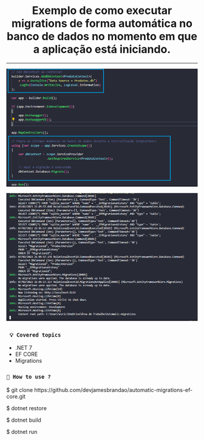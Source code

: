 <h1 align="center"><strong>Exemplo de como executar migrations de forma automática no banco de dados no momento em que a aplicação está iniciando.</strong></h1>

<hr/>

<p align="center">
    <img src="/Img/configuracao.png" alt="Configuração para executar as migrations" title="Configuração para executar as migrations">
</p> 

<p align="center">
    <img src="/Img/migrations.png" alt="Log no console após as migrations terem sido executadas" title="Log no console após as migrations terem sido executadas">
</p> 

### ` 💡 Covered topics`
* .NET 7
* EF CORE
* Migrations

### `🔎 How to use ?`

<p>$ git clone https://github.com/devjamesbrandao/automatic-migrations-ef-core.git</p>

<p>$ dotnet restore</p>

<p>$ dotnet build</p>

<p>$ dotnet run</p>



